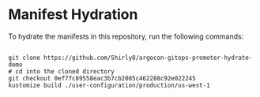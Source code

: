 
# Manifest Hydration

To hydrate the manifests in this repository, run the following commands:

```shell

git clone https://github.com/Shirly8/argocon-gitops-promoter-hydrate-demo
# cd into the cloned directory
git checkout 0ef7fc89558eac3b7cb2085c462288c92e022245
kustomize build ./user-configuration/production/us-west-1
```